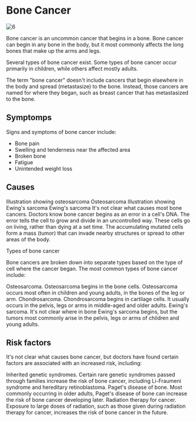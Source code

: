 # Bone Cancer

![6](static/expanded/dnt/image/0006.jpg)

Bone cancer is an uncommon cancer that begins in a bone. Bone cancer can begin in any bone in the body, but it most commonly affects the long bones that make up the arms and legs.

Several types of bone cancer exist. Some types of bone cancer occur primarily in children, while others affect mostly adults.

The term "bone cancer" doesn't include cancers that begin elsewhere in the body and spread (metastasize) to the bone. Instead, those cancers are named for where they began, such as breast cancer that has metastasized to the bone.

## Symptomps

Signs and symptoms of bone cancer include:

+ Bone pain
+ Swelling and tenderness near the affected area
+ Broken bone
+ Fatigue
+ Unintended weight loss

## Causes

Illustration showing osteosarcoma
Osteosarcoma
Illustration showing Ewing's sarcoma
Ewing's sarcoma
It's not clear what causes most bone cancers. Doctors know bone cancer begins as an error in a cell's DNA. The error tells the cell to grow and divide in an uncontrolled way. These cells go on living, rather than dying at a set time. The accumulating mutated cells form a mass (tumor) that can invade nearby structures or spread to other areas of the body.

Types of bone cancer

Bone cancers are broken down into separate types based on the type of cell where the cancer began. The most common types of bone cancer include:

Osteosarcoma. Osteosarcoma begins in the bone cells. Osteosarcoma occurs most often in children and young adults, in the bones of the leg or arm.
Chondrosarcoma. Chondrosarcoma begins in cartilage cells. It usually occurs in the pelvis, legs or arms in middle-aged and older adults.
Ewing's sarcoma. It's not clear where in bone Ewing's sarcoma begins, but the tumors most commonly arise in the pelvis, legs or arms of children and young adults.

## Risk factors

It's not clear what causes bone cancer, but doctors have found certain factors are associated with an increased risk, including:

Inherited genetic syndromes. Certain rare genetic syndromes passed through families increase the risk of bone cancer, including Li-Fraumeni syndrome and hereditary retinoblastoma.
Paget's disease of bone. Most commonly occurring in older adults, Paget's disease of bone can increase the risk of bone cancer developing later.
Radiation therapy for cancer. Exposure to large doses of radiation, such as those given during radiation therapy for cancer, increases the risk of bone cancer in the future.
